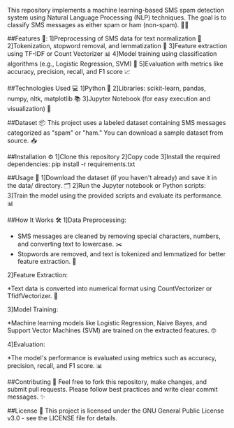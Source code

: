 This repository implements a machine learning-based SMS spam detection system using Natural Language Processing (NLP) techniques. The goal is to classify SMS messages as either spam or ham (non-spam). 🚫📩

##Features 🌟:
1]Preprocessing of SMS data for text normalization 🔧
2]Tokenization, stopword removal, and lemmatization 🧹
3]Feature extraction using TF-IDF or Count Vectorizer 📊
4]Model training using classification algorithms (e.g., Logistic Regression, SVM) 🤖
5]Evaluation with metrics like accuracy, precision, recall, and F1 score 📈

##Technologies Used 💻
1]Python 🐍
2]Libraries: scikit-learn, pandas, numpy, nltk, matplotlib 📚
3]Jupyter Notebook (for easy execution and visualization) 📓

##Dataset 📦
This project uses a labeled dataset containing SMS messages categorized as "spam" or "ham." You can download a sample dataset from source. 📥


##Installation ⚙️
1]Clone this repository
2]Copy code
3]Install the required dependencies:
      pip install -r requirements.txt

##Usage 🚀
1]Download the dataset (if you haven't already) and save it in the data/ directory. 🗂️
2]Run the Jupyter notebook or Python scripts:
3]Train the model using the provided scripts and evaluate its performance. 📊

##How It Works 🛠️
1]Data Preprocessing:

   * SMS messages are cleaned by removing special characters, numbers, and converting text to lowercase. ✂️
   * Stopwords are removed, and text is tokenized and lemmatized for better feature extraction. 🧠

2]Feature Extraction:

  *Text data is converted into numerical format using CountVectorizer or TfidfVectorizer. 🔢

3]Model Training:

   *Machine learning models like Logistic Regression, Naive Bayes, and Support Vector Machines (SVM) are trained on the extracted features. 🤓

4]Evaluation:

  *The model's performance is evaluated using metrics such as accuracy, precision, recall, and F1 score. 📊

##Contributing 🤝
Feel free to fork this repository, make changes, and submit pull requests. Please follow best practices and write clear commit messages. ✨

##License 📄
This project is licensed under the GNU General Public License v3.0 - see the LICENSE file for details.
